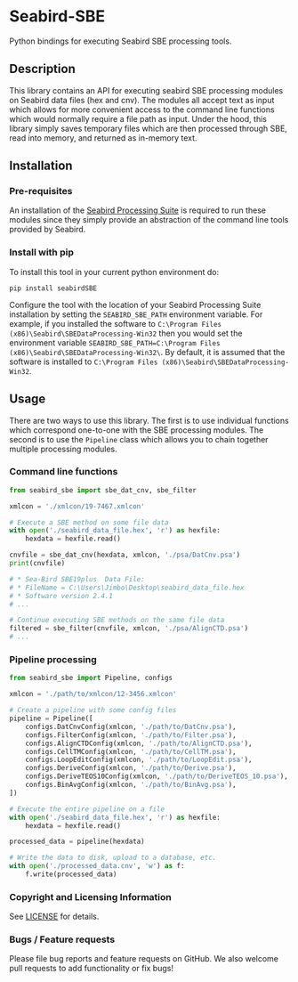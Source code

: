 # Seabird-SBE

Python bindings for executing Seabird SBE processing tools.

## Description

This library contains an API for executing seabird SBE processing modules on Seabird
data files (hex and cnv). The modules all accept text as input which allows for more
convenient access to the command line functions which would normally require a file path
as input. Under the hood, this library simply saves temporary files which are then
processed through SBE, read into memory, and returned as in-memory text.

## Installation

### Pre-requisites

An installation of
the [Seabird Processing Suite](http://www.seabird.com/software/software) is required to
run these modules since they simply provide an abstraction of the command line tools
provided by Seabird.

### Install with pip
To install this tool in your current python environment do:

```pip install seabirdSBE```

Configure the tool with the location of your Seabird Processing Suite installation by
setting the `SEABIRD_SBE_PATH` environment variable. For example, if you installed the
software to `C:\Program Files (x86)\Seabird\SBEDataProcessing-Win32` then you would set
the environment
variable `SEABIRD_SBE_PATH=C:\Program Files (x86)\Seabird\SBEDataProcessing-Win32\`.
By default, it is assumed that the software is installed
to `C:\Program Files (x86)\Seabird\SBEDataProcessing-Win32`.

## Usage

There are two ways to use this library. The first is to use individual functions which
correspond one-to-one with the SBE processing modules. The second is to use
the `Pipeline`
class which allows you to chain together multiple processing modules.

### Command line functions

```python
from seabird_sbe import sbe_dat_cnv, sbe_filter

xmlcon = './xmlcon/19-7467.xmlcon'

# Execute a SBE method on some file data
with open('./seabird_data_file.hex', 'r') as hexfile:
    hexdata = hexfile.read()

cnvfile = sbe_dat_cnv(hexdata, xmlcon, './psa/DatCnv.psa')
print(cnvfile)

# * Sea-Bird SBE19plus  Data File:
# * FileName = C:\Users\Jimbo\Desktop\seabird_data_file.hex
# * Software version 2.4.1
# ...

# Continue executing SBE methods on the same file data
filtered = sbe_filter(cnvfile, xmlcon, './psa/AlignCTD.psa')
# ...
```

### Pipeline processing

```python
from seabird_sbe import Pipeline, configs

xmlcon = './path/to/xmlcon/12-3456.xmlcon'

# Create a pipeline with some config files
pipeline = Pipeline([    
    configs.DatCnvConfig(xmlcon, './path/to/DatCnv.psa'),
    configs.FilterConfig(xmlcon, './path/to/Filter.psa'),
    configs.AlignCTDConfig(xmlcon, './path/to/AlignCTD.psa'),
    configs.CellTMConfig(xmlcon, './path/to/CellTM.psa'),
    configs.LoopEditConfig(xmlcon, './path/to/LoopEdit.psa'),
    configs.DeriveConfig(xmlcon, './path/to/Derive.psa'),
    configs.DeriveTEOS10Config(xmlcon, './path/to/DeriveTEOS_10.psa'),
    configs.BinAvgConfig(xmlcon, './path/to/BinAvg.psa'),
])

# Execute the entire pipeline on a file
with open('./seabird_data_file.hex', 'r') as hexfile:
    hexdata = hexfile.read()

processed_data = pipeline(hexdata)

# Write the data to disk, upload to a database, etc.
with open('./processed_data.cnv', 'w') as f:
    f.write(processed_data)
```

### Copyright and Licensing Information

See [LICENSE](./LICENSE) for details.

### Bugs / Feature requests

Please file bug reports and feature requests on GitHub. We also welcome pull requests
to add functionality or fix bugs!
